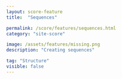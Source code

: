 ```yaml
---
layout: score-feature
title:  "Sequences"

permalink: /score/features/sequences.html
category: "site-score"

image: /assets/features/missing.png
description: "Creating sequences"

tag: "Structure"
visible: false
---
```

